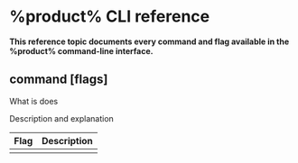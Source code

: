 # %product% CLI reference

**This reference topic documents every command and flag available in the %product% command-line interface.**

## command [flags]

What is does

Description and explanation

|**Flag**|**Description**|
|:---|:----------|
| | |